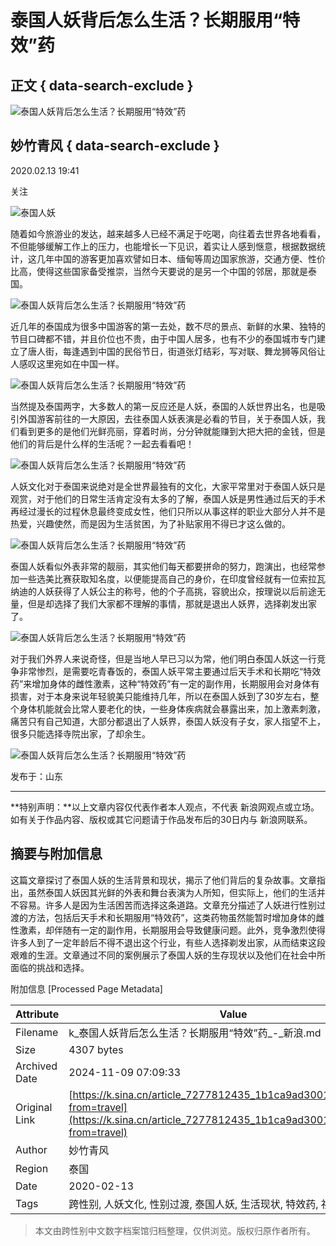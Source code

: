 # 泰国人妖背后怎么生活？长期服用“特效”药

## 正文 { data-search-exclude }


![泰国人妖背后怎么生活？长期服用“特效”药](https://n.sinaimg.cn/sinacn10207/198/w99h99/20191010/0563-ifrwayx3527937.jpg)

## 妙竹青风 { data-search-exclude }

2020.02.13 19:41

关注

![泰国人妖](//n.sinaimg.cn/default/2fb77759/20151125/320X320.png)

随着如今旅游业的发达，越来越多人已经不满足于吃喝，向往着去世界各地看看，不但能够缓解工作上的压力，也能增长一下见识，着实让人感到惬意，根据数据统计，这几年中国的游客更加喜欢譬如日本、缅甸等周边国家旅游，交通方便、性价比高，使得这些国家备受推崇，当然今天要说的是另一个中国的邻居，那就是泰国。

![泰国人妖背后怎么生活？长期服用“特效”药](http://k.sinaimg.cn/n/sinacn20200213ac/191/w692h299/20200213/05d8-ipmxpvz5052686.jpg/w700d1q75cms.jpg)

近几年的泰国成为很多中国游客的第一去处，数不尽的景点、新鲜的水果、独特的节目口碑都不错，并且价位也不贵，由于中国人居多，也有不少的泰国城市专门建立了唐人街，每逢遇到中国的民俗节日，街道张灯结彩，写对联、舞龙狮等风俗让人感叹这里宛如在中国一样。

![泰国人妖背后怎么生活？长期服用“特效”药](http://k.sinaimg.cn/n/sinacn20200213ac/270/w682h388/20200213/1671-ipmxpvz5052689.jpg/w700d1q75cms.jpg)

当然提及泰国两字，大多数人的第一反应还是人妖，泰国的人妖世界出名，也是吸引外国游客前往的一大原因，去往泰国人妖表演是必看的节目，关于泰国人妖，我们看到更多的是他们光鲜亮丽，穿着时尚，分分钟就能赚到大把大把的金钱，但是他们的背后是什么样的生活呢？一起去看看吧！

![泰国人妖背后怎么生活？长期服用“特效”药](http://k.sinaimg.cn/n/sinacn20200213ac/209/w625h384/20200213/ebb0-ipmxpvz5052691.jpg/w700d1q75cms.jpg)

人妖文化对于泰国来说绝对是全世界最独有的文化，大家平常里对于泰国人妖只是观赏，对于他们的日常生活肯定没有太多的了解，泰国人妖是男性通过后天的手术再经过漫长的过程休息最终变成女性，他们只所以从事这样的职业大部分人并不是热爱，兴趣使然，而是因为生活贫困，为了补贴家用不得已才这么做的。

![泰国人妖背后怎么生活？长期服用“特效”药](http://k.sinaimg.cn/n/sinacn20200213ac/260/w700h360/20200213/faee-ipmxpvz5052694.jpg/w700d1q75cms.jpg)

泰国人妖看似外表非常的靓丽，其实他们每天都要拼命的努力，跑演出，也经常参加一些选美比赛获取知名度，以便能提高自己的身价，在印度曾经就有一位索拉瓦纳迪的人妖获得了人妖公主的称号，他的个子高挑，容貌出众，按理说以后前途无量，但是却选择了我们大家都不理解的事情，那就是退出人妖界，选择剃发出家了。

![泰国人妖背后怎么生活？长期服用“特效”药](http://k.sinaimg.cn/n/sinacn20200213ac/217/w700h317/20200213/dbda-ipmxpvz5052693.jpg/w700d1q75cms.jpg)

对于我们外界人来说奇怪，但是当地人早已习以为常，他们明白泰国人妖这一行竞争非常惨烈，是需要吃青春饭的，泰国人妖平常主要通过后天手术和长期吃“特效药”来增加身体的雌性激素，这种“特效药”有一定的副作用，长期服用会对身体有损害，对于本身来说年轻貌美只能维持几年，所以在泰国人妖到了30岁左右，整个身体机能就会比常人要老化的快，一些身体疾病就会暴露出来，加上激素刺激，痛苦只有自己知道，大部分都退出了人妖界，泰国人妖没有子女，家人指望不上，很多只能选择寺院出家，了却余生。

![泰国人妖背后怎么生活？长期服用“特效”药](http://k.sinaimg.cn/n/sinacn20200213ac/149/w657h292/20200213/a28e-ipmxpvz5052690.jpg/w700d1q75cms.jpg)

发布于：山东

---

**特别声明：**以上文章内容仅代表作者本人观点，不代表 新浪网观点或立场。如有关于作品内容、版权或其它问题请于作品发布后的30日内与 新浪网联系。

## 摘要与附加信息

<!-- tcd_abstract -->
这篇文章探讨了泰国人妖的生活背景和现状，揭示了他们背后的复杂故事。文章指出，虽然泰国人妖因其光鲜的外表和舞台表演为人所知，但实际上，他们的生活并不容易。许多人是因为生活困苦而选择这条道路。文章充分描述了人妖进行性别过渡的方法，包括后天手术和长期服用“特效药”，这类药物虽然能暂时增加身体的雌性激素，却伴随有一定的副作用，长期服用会导致健康问题。此外，竞争激烈使得许多人到了一定年龄后不得不退出这个行业，有些人选择剃发出家，从而结束这段艰难的生涯。文章通过不同的案例展示了泰国人妖的生存现状以及他们在社会中所面临的挑战和选择。
<!-- tcd_abstract_end -->

附加信息 [Processed Page Metadata]

| Attribute       | Value                                  |
|-----------------|----------------------------------------|
| Filename        | k_泰国人妖背后怎么生活？长期服用“特效”药_-_新浪.md                             |
| Size            | 4307 bytes                           |
| Archived Date   | 2024-11-09 07:09:33                             |
| Original Link   | [https://k.sina.cn/article_7277812435_1b1ca9ad300100mdc3.html?from=travel](https://k.sina.cn/article_7277812435_1b1ca9ad300100mdc3.html?from=travel)                       |
| Author          | 妙竹青风                               |
| Region          | 泰国                               |
| Date            | 2020-02-13                                 |
| Tags            | 跨性别, 人妖文化, 性别过渡, 泰国人妖, 生活现状, 特效药, 社会挑战                                 |
>
> 本文由跨性别中文数字档案馆归档整理，仅供浏览。版权归原作者所有。
>